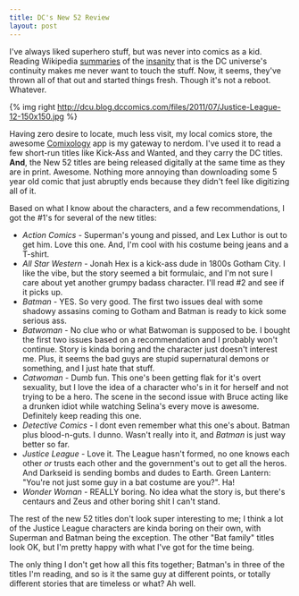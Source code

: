 ```yaml
--- 
title: DC's New 52 Review
layout: post
---
```



I've always liked superhero stuff, but was never into comics as a kid.
Reading Wikipedia [summaries][flashpoint] of the [insanity][crisis] that is the DC universe's continuity makes me never want to touch the stuff.  Now, it seems, they've thrown all of that out and started things fresh.  Though it's not a reboot.  Whatever.

{% img right http://dcu.blog.dccomics.com/files/2011/07/Justice-League-12-150x150.jpg %}

Having zero desire to locate, much less visit, my local comics store, the awesome [Comixology](http://www.comixology.com/) app is
my gateway to nerdom.  I've used it to read a few  short-run titles like Kick-Ass and Wanted, and they carry the DC titles.
**And**, the New 52 titles are being released digitally at the same time as they are in print.  Awesome.  Nothing more annoying
than downloading some 5 year old comic that just abruptly ends because they didn't feel like digitizing all of it.

Based on what I know about the characters, and a few recommendations, I got the #1's for several of the new titles:



* *Action Comics* - Superman's young and pissed, and Lex Luthor is out to get him.  Love this one.  And, I'm cool with his costume being jeans and a T-shirt. 
* *All Star Western* - Jonah Hex is a kick-ass dude in 1800s Gotham City.  I like the vibe, but the story seemed a bit formulaic,
  and I'm not sure I care about yet another grumpy badass character.  I'll read #2 and see if it picks up.
* *Batman* - YES.  So very good.  The first two issues deal with some shadowy assasins coming to Gotham and Batman is ready to
  kick some serious ass.
* *Batwoman* - No clue who or what Batwoman is supposed to be.  I bought the first two issues based on a recommendation and I
  probably won't continue.  Story is kinda boring and the character just doesn't interest me.  Plus, it seems the bad guys are
  stupid supernatural demons or something, and I just hate that stuff.
* *Catwoman* - Dumb fun.  This one's been getting flak for it's overt sexuality, but I love the idea of a character who's in it
  for herself and not trying to be a hero.  The scene in the second issue with Bruce acting like a drunken idiot while watching
  Selina's every move is awesome.  Definitely keep reading this one.
* *Detective Comics* - I dont even remember what this one's about.  Batman plus blood-n-guts.  I dunno.  Wasn't really into it,
  and *Batman* is just way better so far.
* *Justice League* - Love it.  The League hasn't formed, no one knows each other *or* trusts each other and the government's out
  to get all the heros.  And Darkseid is sending bombs and dudes to Earth.  Green Lantern: "You're not just some guy in a bat
  costume are you?".  Ha!
* *Wonder Woman* - REALLY boring.  No idea what the story is, but there's centaurs and Zeus and other boring shit I can't stand.

The rest of the new 52 titles don't look super interesting to me; I think a lot of the Justice League characters are kinda boring
on their own, with Superman and Batman being the exception.  The other "Bat family" titles look OK, but I'm pretty happy with
what I've got for the time being.


The only thing I don't get how all this fits together; Batman's in three of the titles I'm reading, and so is it the same guy at
different points, or totally different stories that are timeless or what?  Ah well. 

[crisis]: http://en.wikipedia.org/wiki/Infinite_Crisis
[flashpoint]: http://en.wikipedia.org/wiki/Flashpoint_(comics)
